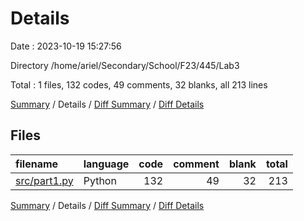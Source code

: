 # Details

Date : 2023-10-19 15:27:56

Directory /home/ariel/Secondary/School/F23/445/Lab3

Total : 1 files,  132 codes, 49 comments, 32 blanks, all 213 lines

[Summary](results.md) / Details / [Diff Summary](diff.md) / [Diff Details](diff-details.md)

## Files
| filename | language | code | comment | blank | total |
| :--- | :--- | ---: | ---: | ---: | ---: |
| [src/part1.py](/src/part1.py) | Python | 132 | 49 | 32 | 213 |

[Summary](results.md) / Details / [Diff Summary](diff.md) / [Diff Details](diff-details.md)